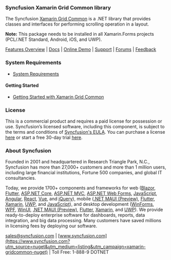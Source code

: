 ### Syncfusion Xamarin Grid Common library
The Syncfusion [Xamarin Grid Common](https://www.syncfusion.com/xamarin-ui-controls/xamarin-datagrid?utm_source=nuget&utm_medium=listing&utm_campaign=xamarin-gridcommon-nuget) is a .NET library that provides classes and interfaces for performing scrolling operation in a layout.

**Note:** This package needs to be installed in all Xamarin.Forms projects (PCL/.NET Standard, Android, iOS, and UWP).

[Features Overview](https://www.syncfusion.com/xamarin-ui-controls/xamarin-datagrid?utm_source=nuget&utm_medium=listing&utm_campaign=xamarin-gridcommon-nuget) | [Docs](https://help.syncfusion.com/xamarin/datagrid/getting-started?utm_source=nuget&utm_medium=listing&utm_campaign=xamarin-gridcommon-nuget) | [Online Demo](https://github.com/syncfusion/xamarin-demos?utm_source=nuget&utm_medium=listing&utm_campaign=xamarin-gridcommon-nuget) | [Support](https://www.syncfusion.com/support/directtrac/incidents/newincident?utm_source=nuget&utm_medium=listing&utm_campaign=xamarin-gridcommon-nuget) | [Forums](https://www.syncfusion.com/forums/xamarin.forms?utm_source=nuget&utm_medium=listing&utm_campaign=xamarin-gridcommon-nuget) | [Feedback](https://www.syncfusion.com/feedback/xamarin-forms?utm_source=nuget&utm_medium=listing&utm_campaign=xamarin-gridcommon-nuget)

### System Requirements

* [System Requirements](https://help.syncfusion.com/xamarin/installation/system-requirements?utm_source=nuget&utm_medium=listing&utm_campaign=xamarin-gridcommon-nuget)

#### Getting Started

* [Getting Started with Xamarin Grid Common](https://help.syncfusion.com/xamarin/datagrid/getting-started?utm_source=nuget&utm_medium=listing&utm_campaign=xamarin-gridcommon-nuget)

### License

This is a commercial product and requires a paid license for possession or use. Syncfusion’s licensed software, including this component, is subject to the terms and conditions of [Syncfusion's EULA](https://www.syncfusion.com/eula/es/?utm_source=nuget&utm_medium=listing&utm_campaign=xamarin-gridcommon-nuget). You can purchase a license [here](https://www.syncfusion.com/sales/products?utm_source=nuget&utm_medium=listing&utm_campaign=xamarin-gridcommon-nuget) or start a free 30-day trial [here](https://www.syncfusion.com/account/manage-trials/start-trials?utm_source=nuget&utm_medium=listing&utm_campaign=xamarin-gridcommon-nuget).

### About Syncfusion

Founded in 2001 and headquartered in Research Triangle Park, N.C., Syncfusion has more than 27,000+ customers and more than 1 million users, including large financial institutions, Fortune 500 companies, and global IT consultancies.
 
Today, we provide 1700+ components and frameworks for web ([Blazor](https://www.syncfusion.com/blazor-components?utm_source=nuget&utm_medium=listing&utm_campaign=xamarin-gridcommon-nuget), [Flutter](https://www.syncfusion.com/flutter-widgets?utm_source=nuget&utm_medium=listing&utm_campaign=xamarin-gridcommon-nuget), [ASP.NET Core](https://www.syncfusion.com/aspnet-core-ui-controls?utm_source=nuget&utm_medium=listing&utm_campaign=xamarin-gridcommon-nuget), [ASP.NET MVC](https://www.syncfusion.com/aspnet-mvc-ui-controls?utm_source=nuget&utm_medium=listing&utm_campaign=xamarin-gridcommon-nuget), [ASP.NET Web Forms](https://www.syncfusion.com/jquery/aspnet-webforms-ui-controls?utm_source=nuget&utm_medium=listing&utm_campaign=xamarin-gridcommon-nuget), [JavaScript](https://www.syncfusion.com/javascript-ui-controls?utm_source=nuget&utm_medium=listing&utm_campaign=xamarin-gridcommon-nuget), [Angular](https://www.syncfusion.com/angular-ui-components?utm_source=nuget&utm_medium=listing&utm_campaign=xamarin-gridcommon-nuget), [React](https://www.syncfusion.com/react-ui-components?utm_source=nuget&utm_medium=listing&utm_campaign=xamarin-gridcommon-nuget), [Vue](https://www.syncfusion.com/vue-ui-components?utm_source=nuget&utm_medium=listing&utm_campaign=xamarin-gridcommon-nuget), and [jQuery](https://www.syncfusion.com/jquery-ui-widgets?utm_source=nuget&utm_medium=listing&utm_campaign=xamarin-gridcommon-nuget)), mobile ([.NET MAUI (Preview)](https://www.syncfusion.com/maui-controls?utm_source=nuget&utm_medium=listing&utm_campaign=xamarin-gridcommon-nuget), [Flutter](https://www.syncfusion.com/flutter-widgets?utm_source=nuget&utm_medium=listing&utm_campaign=xamarin-gridcommon-nuget), [Xamarin](https://www.syncfusion.com/xamarin-ui-controls?utm_source=nuget&utm_medium=listing&utm_campaign=xamarin-gridcommon-nuget), [UWP](https://www.syncfusion.com/uwp-ui-controls?utm_source=nuget&utm_medium=listing&utm_campaign=xamarin-gridcommon-nuget), and [JavaScript](https://www.syncfusion.com/javascript-ui-controls?utm_source=nuget&utm_medium=listing&utm_campaign=xamarin-gridcommon-nuget)), and desktop development ([WinForms](https://www.syncfusion.com/winforms-ui-controls?utm_source=nuget&utm_medium=listing&utm_campaign=xamarin-gridcommon-nuget), [WPF](https://www.syncfusion.com/wpf-controls?utm_source=nuget&utm_medium=listing&utm_campaign=xamarin-gridcommon-nuget), [WinUI](https://www.syncfusion.com/winui-controls?utm_source=nuget&utm_medium=listing&utm_campaign=xamarin-gridcommon-nuget), [.NET MAUI (Preview)](https://www.syncfusion.com/maui-controls?utm_source=nuget&utm_medium=listing&utm_campaign=xamarin-gridcommon-nuget), [Flutter](https://www.syncfusion.com/flutter-widgets?utm_source=nuget&utm_medium=listing&utm_campaign=xamarin-gridcommon-nuget), [Xamarin](https://www.syncfusion.com/xamarin-ui-controls?utm_source=nuget&utm_medium=listing&utm_campaign=xamarin-gridcommon-nuget), and [UWP](https://www.syncfusion.com/uwp-ui-controls?utm_source=nuget&utm_medium=listing&utm_campaign=xamarin-gridcommon-nuget)). We provide ready-to-deploy enterprise software for dashboards, reports, data integration, and big data processing. Many customers have saved millions in licensing fees by deploying our software.

[sales@syncfusion.com](mailto:sales@syncfusion.com?Subject=Syncfusion%20Xamarin.Forms%20GridCommon-%20NuGet) | [www.syncfusion.com](https://www.syncfusion.com?utm_source=nuget&utm_medium=listing&utm_campaign=xamarin-gridcommon-nuget) | Toll Free: 1-888-9 DOTNET


     